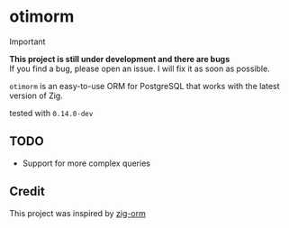 # otimorm
> [!IMPORTANT]
> **This project is still under development and there are bugs**  
> If you find a bug, please open an issue. I will fix it as soon as possible.

`otimorm` is an easy-to-use ORM for PostgreSQL that works with the latest version of Zig.  

tested with `0.14.0-dev`

## TODO

- Support for more complex queries

## Credit

This project was inspired by [zig-orm](https://github.com/aeronavery/zig-orm)
